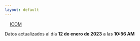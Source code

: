 ```yaml
---
layout: default
---
```

<a href="planes/ICOM/" style="padding: 1rem;">ICOM</a>
<p class_="text-center text-muted">Datos actualizados al día <b>12 de enero de 2023</b> a las <b>10:56 AM</b></p>